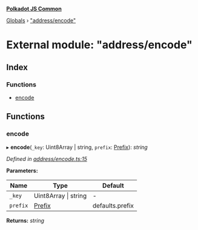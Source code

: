 **[Polkadot JS Common](../README.md)**

[Globals](../globals.md) › ["address/encode"](_address_encode_.md)

# External module: "address/encode"

## Index

### Functions

* [encode](_address_encode_.md#encode)

## Functions

###  encode

▸ **encode**(`_key`: Uint8Array | string, `prefix`: [Prefix](_address_types_.md#prefix)): *string*

*Defined in [address/encode.ts:15](https://github.com/polkadot-js/common/blob/5e494b7/packages/util-crypto/src/address/encode.ts#L15)*

**Parameters:**

Name | Type | Default |
------ | ------ | ------ |
`_key` | Uint8Array \| string | - |
`prefix` | [Prefix](_address_types_.md#prefix) |  defaults.prefix |

**Returns:** *string*